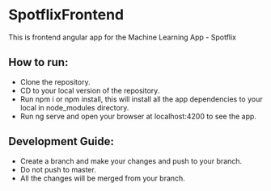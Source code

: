 # SpotflixFrontend

This is frontend angular app for the Machine Learning App - Spotflix


## How to run:
 - Clone the repository.
 - CD to your local version of the repository.
 - Run npm i or npm install, this will install all the app dependencies to your local in node_modules directory.
 - Run ng serve and open your browser at localhost:4200 to see the app.


## Development Guide:
- Create a branch and make your changes and push to your branch.
- Do not push to master.
- All the changes will be merged from your branch.